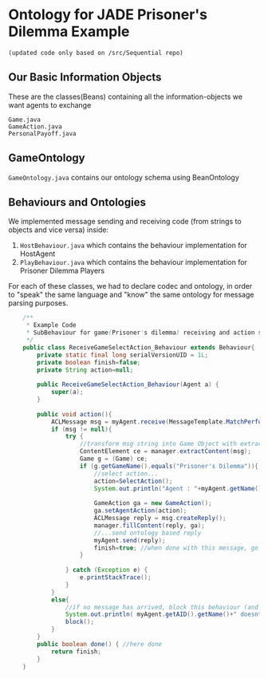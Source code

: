 
# Ontology for JADE Prisoner's Dilemma Example 
`(updated code only based on /src/Sequential repo)`

## Our Basic Information Objects
These are the classes(Beans) containing all the information-objects we want agents to exchange
```
Game.java
GameAction.java
PersonalPayoff.java
```
## GameOntology
`GameOntology.java` contains our ontology schema using BeanOntology

## Behaviours and Ontologies
We implemented message sending and receiving code (from strings to objects and vice versa) inside:
1. `HostBehaviour.java` which contains the behaviour implementation for HostAgent
2. `PlayBehaviour.java`  which contains the behaviour implementation for Prisoner Dilemma Players

For each of these classes, we had to declare codec and ontology, in order to "speak" the same language and "know" the same ontology for message parsing purposes.
```java
    /**
     * Example Code
     * SubBehaviour for game(Prisoner's dilemma) receiving and action sending  
     */
    public class ReceiveGameSelectAction_Behaviour extends Behaviour{
    	private static final long serialVersionUID = 1L;
    	private boolean finish=false;
    	private String action=null;
    	
        public ReceiveGameSelectAction_Behaviour(Agent a) {
            super(a);
        }
   
		public void action(){
			ACLMessage msg = myAgent.receive(MessageTemplate.MatchPerformative(ACLMessage.REQUEST));
			if (msg != null){
				try {
					//transform msg string into Game Object with extractContent
					ContentElement ce = manager.extractContent(msg);
					Game g = (Game) ce;
					if (g.getGameName().equals("Prisoner's Dilemma")){
						//select action...
						action=SelectAction();
						System.out.println("Agent : "+myAgent.getName()+" plays "+action);
						
						GameAction ga = new GameAction();
						ga.setAgentAction(action);
						ACLMessage reply = msg.createReply();
						manager.fillContent(reply, ga);
						//...send ontology based reply 
						myAgent.send(reply);
						finish=true; //when done with this message, go done()
					}
					
				} catch (Exception e) {
					e.printStackTrace();
				}
			}
			else{
				//if no message has arrived, block this behaviour (and save resources)
				System.out.println( myAgent.getAID().getName()+" doesnt have any request message!" );
				block();
			}
		}
		public boolean done() {	//here done
			return finish;
		}
    }
```
